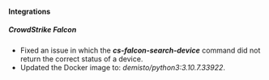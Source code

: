 
#### Integrations
##### CrowdStrike Falcon
- Fixed an issue in which the ***cs-falcon-search-device*** command did not return the correct status of a device.
- Updated the Docker image to: *demisto/python3:3.10.7.33922*.
